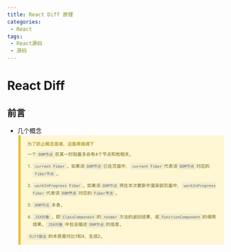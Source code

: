 ```yaml
---
title: React Diff 原理
categories:
 - React
tags:
 - React源码
 - 源码
---
```


# React Diff 

## 前言

* 几个概念
![Dif是什么](../../asserts/img/diff.png)


  
